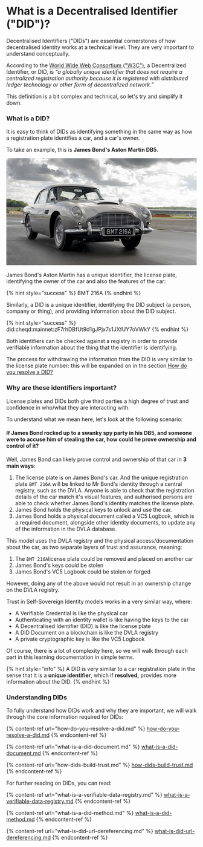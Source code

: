 # What is a Decentralised Identifier ("DID")?

Decentralised Identifiers ("DIDs") are essential cornerstones of how decentralised identity works at a technical level. They are very important to understand conceptually.

According to the [World Wide Web Consortium ("W3C")](https://www.w3.org/TR/did-core/), a Decentralized Identifier, or DID, is _“a globally unique identifier that does not require a centralized registration authority because it is registered with distributed ledger technology or other form of decentralized network.”_

This definition is a bit complex and technical, so let's try and simplify it down.

### What is a DID?

It is easy to think of DIDs as identifying something in the same way as how a registration plate identifies a car, and a car's owner.&#x20;

To take an example, this is **James Bond's Aston Martin DB5**.

![Image showing James Bond's Aston Martin DB5](<../../../.gitbook/assets/James Bond DB5.png>)

James Bond's Aston Martin has a unique identifier, the license plate, identifying the owner of the car and also the features of the car:

{% hint style="success" %}
BMT 216A
{% endhint %}

Similarly, a DID is a unique identifier, identifying the DID subject (a person, company or thing), and providing information about the DID subject.

{% hint style="success" %}
did:cheqd:mainnet:zF7rhDBfUt9d1gJPjx7s1JXfUY7oVWkY
{% endhint %}

Both identifiers can be checked against a registry in order to provide verifiable information about the thing that the identifier is identifying.&#x20;

The process for withdrawing the information from the DID is very similar to the license plate number: this will be expanded on in the section [How do you resolve a DID?](how-do-you-resolve-a-did.md)

### Why are these identifiers important?

License plates and DIDs both give third parties a high degree of trust and confidence in who/what they are interacting with.&#x20;

To understand what we mean here, let's look at the following scenario:

#### If James Bond rocked up to a swanky spy party in his DB5, and someone were to accuse him of stealing the car, how could he prove ownership and control of it?

Well, James Bond can likely prove control and ownership of that car in **3 main ways**:

1. The license plate is on James Bond's car. And the unique registration plate `BMT 216A` will be linked to Mr Bond's identity through a central registry, such as the DVLA. Anyone is able to check that the registration details of the car match it's visual features, and authorised persons are able to check whether James Bond's identity matches the license plate.
2. James Bond holds the physical keys to unlock and use the car.
3. James Bond holds a physical document called a VC5 Logbook, which is a required document, alongside other identity documents, to update any of the information in the DVLA database.

This model uses the DVLA registry and the physical access/documentation about the car, as two separate layers of trust and assurance, meaning:

1. The `BMT 216A`license plate could be removed and placed on another car
2. James Bond's keys could be stolen
3. James Bond's VC5 Logbook could be stolen or forged

However, doing any of the above would not result in an ownership change on the DVLA registry.&#x20;

Trust in Self-Sovereign Identity models works in a very similar way, where:

* A Verifiable Credential is like the physical car
* Authenticating with an identity wallet is like having the keys to the car
* A Decentralised Identifier (DID) is like the license plate
* A DID Document on a blockchain is like the DVLA registry
* A private cryptographic key is like the VC5 Logbook

Of course, there is a lot of complexity here, so we will walk through each part in this learning documentation in simple terms.

{% hint style="info" %}
A DID is very similar to a car registration plate in the sense that it is a **unique identifier**, which if **resolved,** provides more information about the DID.&#x20;
{% endhint %}

### Understanding DIDs

To fully understand how DIDs work and why they are important, we will walk through the core information required for DIDs:

{% content-ref url="how-do-you-resolve-a-did.md" %}
[how-do-you-resolve-a-did.md](how-do-you-resolve-a-did.md)
{% endcontent-ref %}

{% content-ref url="what-is-a-did-document.md" %}
[what-is-a-did-document.md](what-is-a-did-document.md)
{% endcontent-ref %}

{% content-ref url="how-dids-build-trust.md" %}
[how-dids-build-trust.md](how-dids-build-trust.md)
{% endcontent-ref %}

For further reading on DIDs, you can read:

{% content-ref url="what-is-a-verifiable-data-registry.md" %}
[what-is-a-verifiable-data-registry.md](what-is-a-verifiable-data-registry.md)
{% endcontent-ref %}

{% content-ref url="what-is-a-did-method.md" %}
[what-is-a-did-method.md](what-is-a-did-method.md)
{% endcontent-ref %}

{% content-ref url="what-is-did-url-dereferencing.md" %}
[what-is-did-url-dereferencing.md](what-is-did-url-dereferencing.md)
{% endcontent-ref %}

